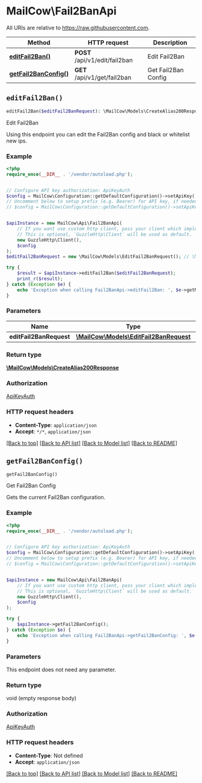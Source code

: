 # MailCow\Fail2BanApi

All URIs are relative to https://raw.githubusercontent.com.

Method | HTTP request | Description
------------- | ------------- | -------------
[**editFail2Ban()**](Fail2BanApi.md#editFail2Ban) | **POST** /api/v1/edit/fail2ban | Edit Fail2Ban
[**getFail2BanConfig()**](Fail2BanApi.md#getFail2BanConfig) | **GET** /api/v1/get/fail2ban | Get Fail2Ban Config


## `editFail2Ban()`

```php
editFail2Ban($editFail2BanRequest): \MailCow\Models\CreateAlias200Response
```

Edit Fail2Ban

Using this endpoint you can edit the Fail2Ban config and black or whitelist new ips.

### Example

```php
<?php
require_once(__DIR__ . '/vendor/autoload.php');


// Configure API key authorization: ApiKeyAuth
$config = MailCow\Configuration::getDefaultConfiguration()->setApiKey('X-API-Key', 'YOUR_API_KEY');
// Uncomment below to setup prefix (e.g. Bearer) for API key, if needed
// $config = MailCow\Configuration::getDefaultConfiguration()->setApiKeyPrefix('X-API-Key', 'Bearer');


$apiInstance = new MailCow\Api\Fail2BanApi(
    // If you want use custom http client, pass your client which implements `GuzzleHttp\ClientInterface`.
    // This is optional, `GuzzleHttp\Client` will be used as default.
    new GuzzleHttp\Client(),
    $config
);
$editFail2BanRequest = new \MailCow\Models\EditFail2BanRequest(); // \MailCow\Models\EditFail2BanRequest

try {
    $result = $apiInstance->editFail2Ban($editFail2BanRequest);
    print_r($result);
} catch (Exception $e) {
    echo 'Exception when calling Fail2BanApi->editFail2Ban: ', $e->getMessage(), PHP_EOL;
}
```

### Parameters

Name | Type | Description  | Notes
------------- | ------------- | ------------- | -------------
 **editFail2BanRequest** | [**\MailCow\Models\EditFail2BanRequest**](../Model/EditFail2BanRequest.md)|  | [optional]

### Return type

[**\MailCow\Models\CreateAlias200Response**](../Model/CreateAlias200Response.md)

### Authorization

[ApiKeyAuth](../../README.md#ApiKeyAuth)

### HTTP request headers

- **Content-Type**: `application/json`
- **Accept**: `*/*`, `application/json`

[[Back to top]](#) [[Back to API list]](../../README.md#endpoints)
[[Back to Model list]](../../README.md#models)
[[Back to README]](../../README.md)

## `getFail2BanConfig()`

```php
getFail2BanConfig()
```

Get Fail2Ban Config

Gets the current Fail2Ban configuration.

### Example

```php
<?php
require_once(__DIR__ . '/vendor/autoload.php');


// Configure API key authorization: ApiKeyAuth
$config = MailCow\Configuration::getDefaultConfiguration()->setApiKey('X-API-Key', 'YOUR_API_KEY');
// Uncomment below to setup prefix (e.g. Bearer) for API key, if needed
// $config = MailCow\Configuration::getDefaultConfiguration()->setApiKeyPrefix('X-API-Key', 'Bearer');


$apiInstance = new MailCow\Api\Fail2BanApi(
    // If you want use custom http client, pass your client which implements `GuzzleHttp\ClientInterface`.
    // This is optional, `GuzzleHttp\Client` will be used as default.
    new GuzzleHttp\Client(),
    $config
);

try {
    $apiInstance->getFail2BanConfig();
} catch (Exception $e) {
    echo 'Exception when calling Fail2BanApi->getFail2BanConfig: ', $e->getMessage(), PHP_EOL;
}
```

### Parameters

This endpoint does not need any parameter.

### Return type

void (empty response body)

### Authorization

[ApiKeyAuth](../../README.md#ApiKeyAuth)

### HTTP request headers

- **Content-Type**: Not defined
- **Accept**: `application/json`

[[Back to top]](#) [[Back to API list]](../../README.md#endpoints)
[[Back to Model list]](../../README.md#models)
[[Back to README]](../../README.md)
